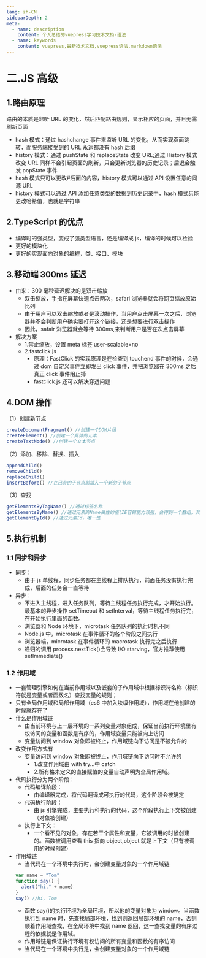 ```yaml
---
lang: zh-CN
sidebarDepth: 2
meta:
  - name: description
    content: 个人总结的vuepress学习技术文档-语法
  - name: keywords
    content: vuepress,最新技术文档,vuepress语法,markdown语法
---
```


# 二.JS 高级

## 1.路由原理

路由的本质是监听 URL 的变化，然后匹配路由规则，显示相应的页面，并且无需刷新页面

- hash 模式：通过 hashchange 事件来监听 URL 的变化，从而实现页面跳转，而服务端接受到的 URL 永远都没有 hash 后缀
- history 模式：通过 pushState 和 replaceState 改变 URL;通过 History 模式改变 URL 同样不会引起页面的刷新，只会更新浏览器的历史记录；后退会触发 popState 事件
- hash 模式只可以更改#后面的内容，history 模式可以通过 API 设置任意的同源 URL
- history 模式可以通过 API 添加任意类型的数据到历史记录中，hash 模式只能更改哈希值，也就是字符串

## 2.TypeScript 的优点

- 编译时的强类型，变成了强类型语言，还是编译成 js，编译的时候可以检验
- 更好的模块化
- 更好的实现面向对象的编程，类、接口、模块

## 3.移动端 300ms 延迟

- 由来：300 毫秒延迟解决的是双击缩放
  - 双击缩放，手指在屏幕快速点击两次，safari 浏览器就会将网页缩放原始比列
  - 由于用户可以双击缩放或者是滚动操作，当用户点击屏幕一次之后，浏览器并不会判断用户确实要打开这个链接，还是想要进行双击操作
  - 因此，safair 浏览器就会等待 300ms,来判断用户是否在次点击屏幕
- 解决方案
  - 1.禁止缩放，设置 meta 标签 user-scalable=no
  - 2.fastclick.js
    - 原理：FastClick 的实现原理是在检查到 touchend 事件的时候，会通过 dom 自定义事件立即发出 click 事件，并把浏览器在 300ms 之后真正 click 事件阻止掉
    - fastclick.js 还可以解决穿透问题

## 4.DOM 操作

（1）创建新节点

```js
createDocumentFragment() //创建一个DOM片段
createElement() //创建一个具体的元素
createTextNode() //创建一个文本节点
```

（2）添加、移除、替换、插入

```js
appendChild()
removeChild()
replaceChild()
insertBefore() //在已有的子节点前插入一个新的子节点
```

（3）查找

```js
getElementsByTagName() //通过标签名称
getElementsByName() //通过元素的Name属性的值(IE容错能力较强，会得到一个数组，其中包括id等于name值的)
getElementById() //通过元素Id，唯一性
```

## 5.执行机制

### 1.1 同步和异步

- 同步：
  - 由于 js 单线程，同步任务都在主线程上排队执行，前面任务没有执行完成，后面的任务会一直等待
- 异步：
  - 不进入主线程，进入任务队列，等待主线程任务执行完成，才开始执行。最基本的异步操作 setTimeout 和 setInterval，等待主线程任务执行完，在开始执行里面的函数。
  - 浏览器和 Node 环境下，microtask 任务队列的执行时机不同
  - Node.js 中，microtask 在事件循环的各个阶段之间执行
  - 浏览器端，microtask 在事件循环的 macrotask 执行完之后执行
  - 递归的调用 process.nextTick()会导致 I/O starving，官方推荐使用 setImmediate()

### 1.2 作用域

- 一套管理引擎如何在当前作用域以及嵌套的子作用域中根据标识符名称（标识符就是变量或者函数名）查找变量的规则；
- 只有全局作用域和局部作用域（es6 中加入块级作用域），作用域在他创建的时候就存在了
- 什么是作用域链
  - 由当前环境与上一层环境的一系列变量对象组成，保证当前执行环境里有权访问的变量和函数是有序的，作用域变量只能被向上访问
  - 变量访问到 window 对象即被终止，作用域链向下访问是不被允许的
- 改变作用方式有
  - 变量访问到 window 对象即被终止，作用域链向下访问时不允许的
    - 1.改变作用域由 with try...中 catch
    - 2.所有格未定义的直接赋值的变量自动声明为全局作用域。
- 代码执行分为两个阶段：
  - 代码编译阶段：
    - 由编译器完成，将代码翻译成可执行的代码，这个阶段会被确定
  - 代码执行阶段：
    - 由 js 引擎完成，主要执行科执行的代码，这个阶段执行上下文被创建（对象被创建）
  - 执行上下文：
    - 一个看不见的对象，存在若干个属性和变量，它被调用的时候创建的。函数被调用查看 this 指向 object,object 就是上下文（只有被调用的时候创建）
- 作用域链
  - 当代码在一个环境中执行时，会创建变量对象的一个作用域链
  ```js
  var name = "Tom"
  function say() {
    alert("hi," + name)
  }
  say() //hi, Tom
  ```
  - 函数 say()的执行环境为全局环境，所以他的变量对象为 window。当函数执行到 name 时，先查找局部环境，找到则返回局部环境的 name，否则顺着作用域查找，在全局环境中找到 name 返回，这一查找变量的有序过程的依据就是作用域。
  - 作用域链是保证执行环境有权访问的所有变量和函数的有序访问
  - 当代码在一个环境中执行是，会创建变量对象的一个作用域链
